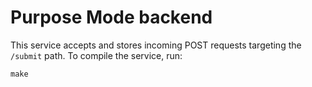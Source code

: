 # Purpose Mode backend

This service accepts and stores incoming POST requests targeting the `/submit`
path.  To compile the service, run:

    make
